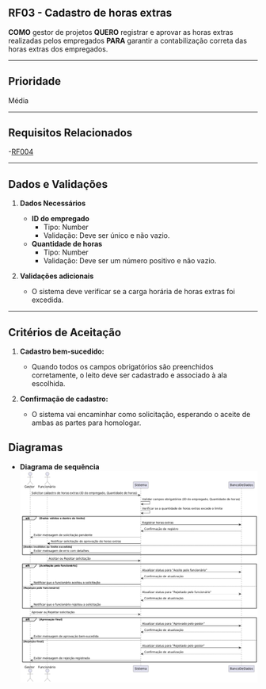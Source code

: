 ## RF03 - Cadastro de horas extras

**COMO** gestor de projetos
**QUERO** registrar e aprovar as horas extras realizadas pelos empregados
**PARA** garantir a contabilização correta das horas extras dos empregados.

---

## **Prioridade**
Média

---

## **Requisitos Relacionados**
-[RF004](REQ004.md)

---

## **Dados e Validações**
1. **Dados Necessários**
   - **ID do empregado**
     - Tipo: Number
     - Validação: Deve ser único e não vazio.
   - **Quantidade de horas**
     - Tipo: Number
     - Validação: Deve ser um número positivo e não vazio. 

2. **Validações adicionais**
   - O sistema deve verificar se a carga horária de horas extras foi excedida.

---

## **Critérios de Aceitação**
1. **Cadastro bem-sucedido:**
   - Quando todos os campos obrigatórios são preenchidos corretamente, o leito deve ser cadastrado e associado à ala escolhida. 

2. **Confirmação de cadastro:**
   - O sistema vai encaminhar como solicitação, esperando o aceite de ambas as partes para homologar.

## **Diagramas**
   - **Diagrama de sequência**
![Diagrama de sequência](../../Assets/diagrama-sequencia-rf003.png)